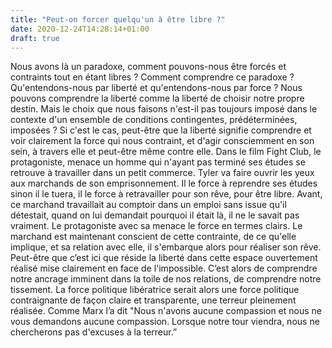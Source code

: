 ```yaml
---
title: "Peut-on forcer quelqu'un à être libre ?"
date: 2020-12-24T14:28:14+01:00
draft: true
---
```

Nous avons là un paradoxe, comment pouvons-nous être forcés et contraints tout en étant libres ? Comment comprendre ce paradoxe ? Qu'entendons-nous par liberté et qu'entendons-nous par force ? Nous pouvons comprendre la liberté comme la liberté de choisir notre propre destin. Mais le choix que nous faisons n'est-il pas toujours imposé dans le contexte d'un ensemble de conditions contingentes, prédéterminées, imposées ? Si c'est le cas, peut-être que la liberté signifie comprendre et voir clairement la force qui nous contraint, et d'agir consciemment en son sein, à travers elle et peut-être même contre elle. Dans le film Fight Club, le protagoniste, menace un homme qui n'ayant pas terminé ses études se retrouve à travailler dans un petit commerce. Tyler va faire ouvrir les yeux aux marchands de son emprisonnement.  Il le force à reprendre ses études sinon il le tuera, il le force à retravailler pour son rêve, pour être libre. Avant, ce marchand travaillait au comptoir dans un emploi sans issue qu'il détestait, quand on lui demandait pourquoi il était là, il ne le savait pas vraiment. Le protagoniste avec sa menace le force en termes clairs. Le marchand est maintenant conscient de cette contrainte, de ce qu'elle implique, et sa relation avec elle, il s'embarque alors pour réaliser son rêve. Peut-être que c’est ici que  réside la liberté dans cette espace ouvertement réalisé mise clairement en face de l'impossible. C’est alors de comprendre notre ancrage imminent dans la toile de nos relations, de comprendre notre tissement. La force politique libératrice serait alors une force politique contraignante de façon claire et transparente, une terreur pleinement réalisée. Comme Marx l’a dit "Nous n'avons aucune compassion et nous ne vous demandons aucune compassion. Lorsque notre tour viendra, nous ne chercherons pas d'excuses à la terreur.”
